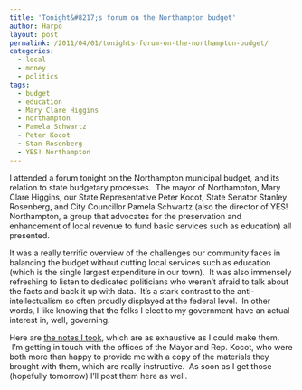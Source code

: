 ```yaml
---
title: 'Tonight&#8217;s forum on the Northampton budget'
author: Harpo
layout: post
permalink: /2011/04/01/tonights-forum-on-the-northampton-budget/
categories:
  - local
  - money
  - politics
tags:
  - budget
  - education
  - Mary Clare Higgins
  - northampton
  - Pamela Schwartz
  - Peter Kocot
  - Stan Rosenberg
  - YES! Northampton
---
```

I attended a forum tonight on the Northampton municipal budget, and its relation to state budgetary processes.  The mayor of Northampton, Mary Clare Higgins, our State Representative Peter Kocot, State Senator Stanley Rosenberg, and City Councillor Pamela Schwartz (also the director of YES! Northampton, a group that advocates for the preservation and enhancement of local revenue to fund basic services such as education) all presented.

It was a really terrific overview of the challenges our community faces in balancing the budget without cutting local services such as education (which is the single largest expenditure in our town).  It was also immensely refreshing to listen to dedicated politicians who weren&#8217;t afraid to talk about the facts and back it up with data.  It&#8217;s a stark contrast to the anti-intellectualism so often proudly displayed at the federal level.  In other words, I like knowing that the folks I elect to my government have an actual interest in, well, governing.

Here are <a href="http://harpojaeger.github.io/media/wp-content/uploads/2011/04/budget-forum.txt" target="_blank">the notes I took</a>, which are as exhaustive as I could make them.  I&#8217;m getting in touch with the offices of the Mayor and Rep. Kocot, who were both more than happy to provide me with a copy of the materials they brought with them, which are really instructive.  As soon as I get those (hopefully tomorrow) I&#8217;ll post them here as well.